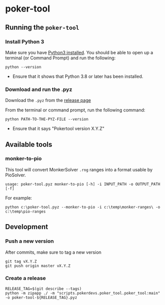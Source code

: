 # poker-tool

## Running the `poker-tool`

### Install Python 3
Make sure you have [Python3 installed](https://www.python.org/downloads/). You should be able to open up a terminal (or Command Prompt) and run the following:

```
python --version
```
- Ensure that it shows that Python 3.8 or later has been installed.

### Download and run the .pyz

Download the `.pyz` from the [release page](https://github.com/pokerdevs/poker-tool/releases/latest)

From the terminal or command prompt, run the following command:

```
python PATH-TO-THE-PYZ-FILE --version
```
- Ensure that it says "Pokertool version X.Y.Z"

## Available tools

### monker-to-pio

This tool will convert MonkerSolver `.rng` ranges into a format usable by PioSolver.

```
usage: poker-tool.pyz monker-to-pio [-h] -i INPUT_PATH -o OUTPUT_PATH [-f]
```

For example:
```
python c:\poker-tool.pyz --monker-to-pio -i c:\temp\monker-ranges\ -o c:\temp\pio-ranges
```

## Development

### Push a new version

After commits, make sure to tag a new version

```
git tag vX.Y.Z
git push origin master vX.Y.Z
```

### Create a release

```
RELEASE_TAG=$(git describe --tags)
python -m zipapp ./ -m "scripts.pokerdevs.poker_tool.poker_tool:main" -o poker-tool-${RELEASE_TAG}.pyz
```

